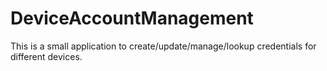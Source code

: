 # DeviceAccountManagement
This is a small application to create/update/manage/lookup credentials for different devices.
